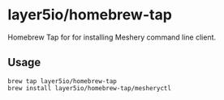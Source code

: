 # layer5io/homebrew-tap
Homebrew Tap for for installing Meshery command line client.

## Usage

```
brew tap layer5io/homebrew-tap
brew install layer5io/homebrew-tap/mesheryctl
```